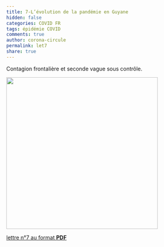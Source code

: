 ```yaml
---
title: 7-L’évolution de la pandémie en Guyane 
hidden: false
categories: COVID FR
tags: épidémie COVID 
comments: true
author: corona-circule
permalink: let7
share: true
---
```


<link rel="stylesheet" href="../assets/css/style.css">

Contagion frontalière et seconde vague sous contrôle.<br/>



<img src='/lettres/images/img-07.png' width='400px'/>

[lettre n°7 au format __PDF__](/lettres/resources/pdf/lettre-07.pdf)

